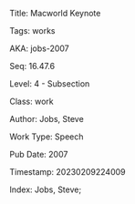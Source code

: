 Title:  Macworld Keynote

Tags:   works

AKA:    jobs-2007

Seq:    16.47.6

Level:  4 - Subsection

Class:  work

Author: Jobs, Steve

Work Type: Speech

Pub Date: 2007

Timestamp: 20230209224009

Index:  Jobs, Steve; 
